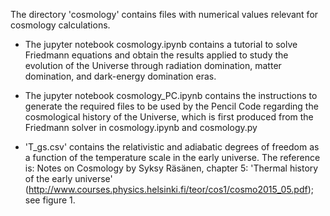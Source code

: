 The directory 'cosmology' contains files with numerical values
relevant for cosmology calculations.

- The jupyter notebook cosmology.ipynb contains a tutorial to solve
Friedmann equations and obtain the results applied to study the
evolution of the Universe through radiation domination, matter
domination, and dark-energy domination eras.

- The jupyter notebook cosmology_PC.ipynb contains the instructions
to generate the required files to be used by the Pencil Code regarding
the cosmological history of the Universe, which is first produced
from the Friedmann solver in cosmology.ipynb and cosmology.py

- 'T_gs.csv' contains the relativistic and adiabatic degrees of
freedom as a function of the temperature scale in the early
universe.
The reference is: Notes on Cosmology by Syksy Räsänen,
chapter 5: 'Thermal history of the early universe'
(http://www.courses.physics.helsinki.fi/teor/cos1/cosmo2015_05.pdf);
see figure 1.
